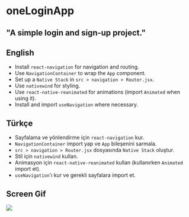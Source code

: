 # oneLoginApp

## "A simple login and sign-up project."

## English

- Install `react-navigation` for navigation and routing.
- Use `NavigationContainer` to wrap the `App` component.
- Set up a `Native Stack` in `src > navigation > Router.jsx`.
- Use `nativewind` for styling.
- Use `react-native-reanimated` for animations (import `Animated` when using it).
- Install and import `useNavigation` where necessary.

## Türkçe

- Sayfalama ve yönlendirme için `react-navigation` kur.
- `NavigationContainer` import yap ve `App` bileşenini sarmala.
- `src > navigation > Router.jsx` dosyasında `Native Stack` oluştur.
- Stil için `nativewind` kullan.
- Animasyon için `react-native-reanimated` kullan (kullanırken `Animated` import et).
- `useNavigation`'ı kur ve gerekli sayfalara import et.

## Screen Gif

![](ekran.gif)
